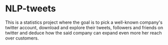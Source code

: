 # NLP-tweets
This is a statistics project where the goal is to pick a well-known company's twitter account, download and explore their tweets, followers and friends on twitter and deduce how the said company can expand even more her reach over customers.
